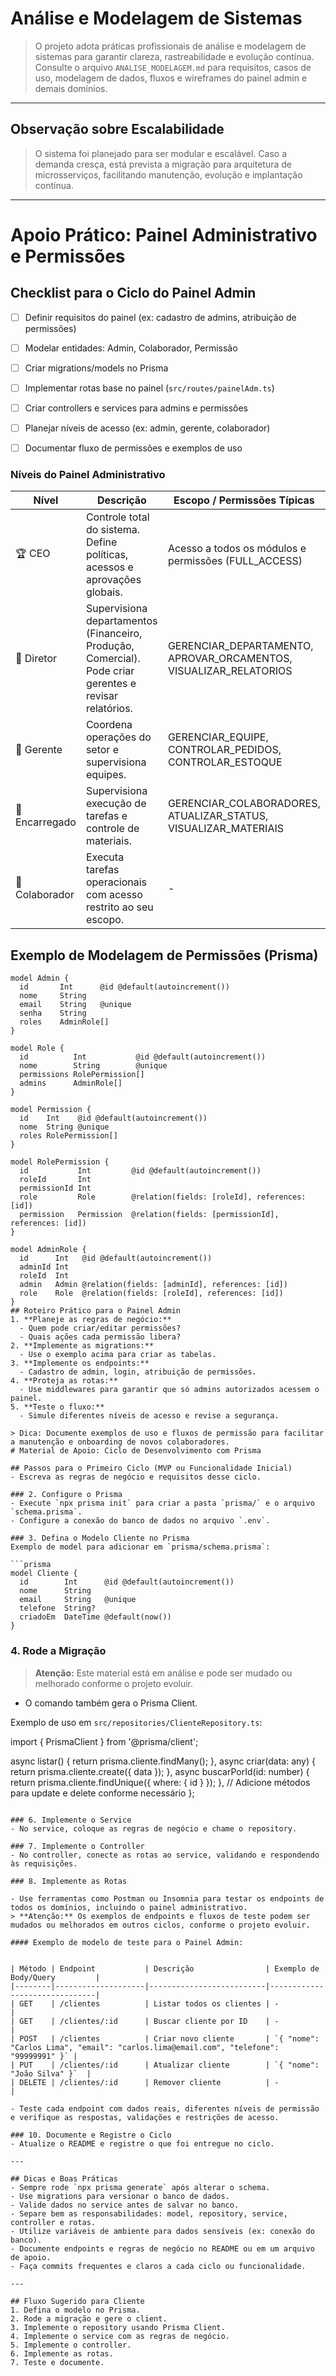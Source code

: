 # Análise e Modelagem de Sistemas

> O projeto adota práticas profissionais de análise e modelagem de sistemas para garantir clareza, rastreabilidade e evolução contínua. Consulte o arquivo `ANALISE_MODELAGEM.md` para requisitos, casos de uso, modelagem de dados, fluxos e wireframes do painel admin e demais domínios.

---
## Observação sobre Escalabilidade

> O sistema foi planejado para ser modular e escalável. Caso a demanda cresça, está prevista a migração para arquitetura de microsserviços, facilitando manutenção, evolução e implantação contínua.

---
# Apoio Prático: Painel Administrativo e Permissões

## Checklist para o Ciclo do Painel Admin
- [ ] Definir requisitos do painel (ex: cadastro de admins, atribuição de permissões)
- [ ] Modelar entidades: Admin, Colaborador, Permissão
- [ ] Criar migrations/models no Prisma
- [ ] Implementar rotas base no painel (`src/routes/painelAdm.ts`)
- [ ] Criar controllers e services para admins e permissões
- [ ] Planejar níveis de acesso (ex: admin, gerente, colaborador)

- [ ] Documentar fluxo de permissões e exemplos de uso

### Níveis do Painel Administrativo

| Nível         | Descrição                                                                 | Escopo / Permissões Típicas                                      |
|--------------|---------------------------------------------------------------------------|-------------------------------------------------------------------|
| 🏆 CEO        | Controle total do sistema. Define políticas, acessos e aprovações globais. | Acesso a todos os módulos e permissões (FULL_ACCESS)              |
| 💼 Diretor    | Supervisiona departamentos (Financeiro, Produção, Comercial). Pode criar gerentes e revisar relatórios. | GERENCIAR_DEPARTAMENTO, APROVAR_ORCAMENTOS, VISUALIZAR_RELATORIOS |
| 🧠 Gerente    | Coordena operações do setor e supervisiona equipes.                        | GERENCIAR_EQUIPE, CONTROLAR_PEDIDOS, CONTROLAR_ESTOQUE            |
| 🧰 Encarregado| Supervisiona execução de tarefas e controle de materiais.                  | GERENCIAR_COLABORADORES, ATUALIZAR_STATUS, VISUALIZAR_MATERIAIS   |
| 👷 Colaborador| Executa tarefas operacionais com acesso restrito ao seu escopo.            | -                                                                 |

## Exemplo de Modelagem de Permissões (Prisma)
```prisma
model Admin {
  id       Int      @id @default(autoincrement())
  nome     String
  email    String   @unique
  senha    String
  roles    AdminRole[]
}

model Role {
  id          Int           @id @default(autoincrement())
  nome        String        @unique
  permissions RolePermission[]
  admins      AdminRole[]
}

model Permission {
  id    Int    @id @default(autoincrement())
  nome  String @unique
  roles RolePermission[]
}

model RolePermission {
  id           Int         @id @default(autoincrement())
  roleId       Int
  permissionId Int
  role         Role        @relation(fields: [roleId], references: [id])
  permission   Permission  @relation(fields: [permissionId], references: [id])
}

model AdminRole {
  id      Int   @id @default(autoincrement())
  adminId Int
  roleId  Int
  admin   Admin @relation(fields: [adminId], references: [id])
  role    Role  @relation(fields: [roleId], references: [id])
}
## Roteiro Prático para o Painel Admin
1. **Planeje as regras de negócio:**
  - Quem pode criar/editar permissões?
  - Quais ações cada permissão libera?
2. **Implemente as migrations:**
  - Use o exemplo acima para criar as tabelas.
3. **Implemente os endpoints:**
  - Cadastro de admin, login, atribuição de permissões.
4. **Proteja as rotas:**
  - Use middlewares para garantir que só admins autorizados acessem o painel.
5. **Teste o fluxo:**
  - Simule diferentes níveis de acesso e revise a segurança.

> Dica: Documente exemplos de uso e fluxos de permissão para facilitar a manutenção e onboarding de novos colaboradores.
# Material de Apoio: Ciclo de Desenvolvimento com Prisma

## Passos para o Primeiro Ciclo (MVP ou Funcionalidade Inicial)
- Escreva as regras de negócio e requisitos desse ciclo.

### 2. Configure o Prisma
- Execute `npx prisma init` para criar a pasta `prisma/` e o arquivo `schema.prisma`.
- Configure a conexão do banco de dados no arquivo `.env`.

### 3. Defina o Modelo Cliente no Prisma
Exemplo de model para adicionar em `prisma/schema.prisma`:

```prisma
model Cliente {
  id        Int      @id @default(autoincrement())
  nome      String
  email     String   @unique
  telefone  String?
  criadoEm  DateTime @default(now())
}
```

### 4. Rode a Migração

> **Atenção:** Este material está em análise e pode ser mudado ou melhorado conforme o projeto evoluir.

- O comando também gera o Prisma Client.

Exemplo de uso em `src/repositories/ClienteRepository.ts`:

import { PrismaClient } from '@prisma/client';


  async listar() {
    return prisma.cliente.findMany();
  },
  async criar(data: any) {
    return prisma.cliente.create({ data });
  },
  async buscarPorId(id: number) {
    return prisma.cliente.findUnique({ where: { id } });
  },
  // Adicione métodos para update e delete conforme necessário
};
```

### 6. Implemente o Service
- No service, coloque as regras de negócio e chame o repository.

### 7. Implemente o Controller
- No controller, conecte as rotas ao service, validando e respondendo às requisições.

### 8. Implemente as Rotas

- Use ferramentas como Postman ou Insomnia para testar os endpoints de todos os domínios, incluindo o painel administrativo.
> **Atenção:** Os exemplos de endpoints e fluxos de teste podem ser mudados ou melhorados em outros ciclos, conforme o projeto evoluir.

#### Exemplo de modelo de teste para o Painel Admin:


| Método | Endpoint           | Descrição                | Exemplo de Body/Query         |
|--------|--------------------|--------------------------|-------------------------------|
| GET    | /clientes          | Listar todos os clientes | -                             |
| GET    | /clientes/:id      | Buscar cliente por ID    | -                             |
| POST   | /clientes          | Criar novo cliente       | `{ "nome": "Carlos Lima", "email": "carlos.lima@email.com", "telefone": "99999991" }` |
| PUT    | /clientes/:id      | Atualizar cliente        | `{ "nome": "João Silva" }`  |
| DELETE | /clientes/:id      | Remover cliente          | -                             |

- Teste cada endpoint com dados reais, diferentes níveis de permissão e verifique as respostas, validações e restrições de acesso.

### 10. Documente e Registre o Ciclo
- Atualize o README e registre o que foi entregue no ciclo.

---

## Dicas e Boas Práticas
- Sempre rode `npx prisma generate` após alterar o schema.
- Use migrations para versionar o banco de dados.
- Valide dados no service antes de salvar no banco.
- Separe bem as responsabilidades: model, repository, service, controller e rotas.
- Utilize variáveis de ambiente para dados sensíveis (ex: conexão do banco).
- Documente endpoints e regras de negócio no README ou em um arquivo de apoio.
- Faça commits frequentes e claros a cada ciclo ou funcionalidade.

---

## Fluxo Sugerido para Cliente
1. Defina o modelo no Prisma.
2. Rode a migração e gere o client.
3. Implemente o repository usando Prisma Client.
4. Implemente o service com as regras de negócio.
5. Implemente o controller.
6. Implemente as rotas.
7. Teste e documente.
